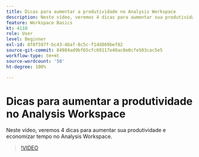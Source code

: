 ```yaml
---
title: Dicas para aumentar a produtividade no Analysis Workspace
description: Neste vídeo, veremos 4 dicas para aumentar sua produtividade e economizar tempo no Analysis Workspace.
feature: Workspace Basics
kt: 4110
role: User
level: Beginner
exl-id: 8f8f597f-bc43-4baf-8c5c-f1dd869bef82
source-git-commit: 84984ad9bf65cfc69117e40ac0e0cfe503cac5e5
workflow-type: tm+mt
source-wordcount: '50'
ht-degree: 100%

---
```


# Dicas para aumentar a produtividade no Analysis Workspace

Neste vídeo, veremos 4 dicas para aumentar sua produtividade e economizar tempo no Analysis Workspace.

>[!VIDEO](https://video.tv.adobe.com/v/33847/?quality=12&learn=on&captions=por_br)

